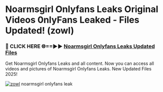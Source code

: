 # Noarmsgirl Onlyfans Leaks Original Videos 0nlyFans Leaked - Files Updated! (zowl)

<h3>🔴 CLICK HERE 🌐==►► <a href="https://tinyurl.com/3hn5wdd3" rel="nofollow">Noarmsgirl Onlyfans Leaks Updated Files</a></h3>

Get Noarmsgirl Onlyfans Leaks and all content. Now you can access all videos and pictures of Noarmsgirl Onlyfans Leaks. New Updated Files 2025!

[![zowl](https://i.imgur.com/4HnBqBT.gif)](https://tinyurl.com/3hn5wdd3)
noarmsgirl onlyfans leak